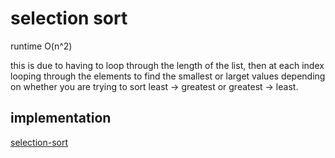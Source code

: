 # selection sort

runtime O(n^2)

this is due to having to loop through the length of the list, then at each index looping through the elements to find the smallest or larget values depending on whether you are trying to sort least -> greatest or greatest -> least.

## implementation 

[selection-sort](../packages/practice/src/selection-sort/selection-sort.ts)
